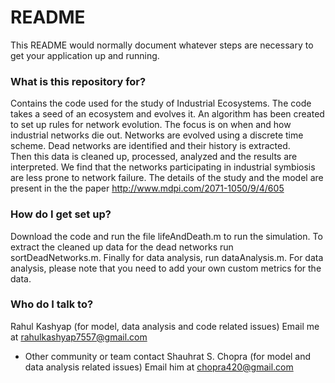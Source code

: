 # README #

This README would normally document whatever steps are necessary to get your application up and running.

### What is this repository for? ###

Contains the code used for the study of Industrial Ecosystems. The code takes a seed of an ecosystem and evolves it. 
An algorithm has been created to set up rules for network evolution. The focus is on when and how industrial networks die out.
Networks are evolved using a discrete time scheme. Dead networks are identified and their history is extracted.   
Then this data is cleaned up, processed, analyzed and the results are interpreted. 
We find that the networks participating in industrial symbiosis are less prone to network failure.
The details of the study and the model are present in the the paper http://www.mdpi.com/2071-1050/9/4/605

### How do I get set up? ###

Download the code and run the file lifeAndDeath.m to run the simulation. 
To extract the cleaned up data for the dead networks run sortDeadNetworks.m.
Finally for data analysis, run dataAnalysis.m.
For data analysis, please note that you need to add your own custom metrics for the data. 

### Who do I talk to? ###

Rahul Kashyap (for model, data analysis and code related issues)
Email me at rahulkashyap7557@gmail.com
* Other community or team contact
Shauhrat S. Chopra (for model and data analysis related issues)
Email him at chopra420@gmail.com